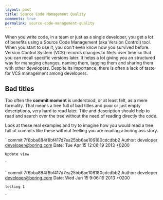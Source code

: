 ```yaml
---
layout: post
title: Source Code Management Quality
comments: true
permalink: source-code-management-quality
---
```


When you write code, in a team or just as a single developer, you get a lot of
benefits using a Source Code Management (aka Version Control) tool. 
When you start to use it, you don't even know how you survived before. Version
Control System (VCS) records changes to file/s over time so that you can recall 
specific versions later. It helps a lot giving you an structured way for
managing changes, naming them, tagging them and sharing them with other
developers. Despite its importance, there is often a lack of taste for VCS
management among developers.


Bad titles
---
Too often the **commit moment** is understood, or at least felt, as a mere
formality. That means a tree full of bad titles and poor or just empty
descriptions, very hard to read later. Title and description should help to read
and search over the tree without the need of reading directly the code.

Look at these real examples and try to imagine how you would read a tree full of
commits like these without feelling you are reading a boring ass story.

` 
commit 7f6bba884f8bf417d7ea25bb6ae106180cdcdbb2
Author: developer <developer@boring.com>
Date:   Tue Apr 15 12:06:19 2013 +0200

    Update view
`

`
commit 7f6bba884f8bf417d7ea25bb6ae106180cdcdbb2
Author: developer <developer@boring.com>
Date:   Wed Jun 15 9:06:19 2013 +0200 

    testing 1
`
